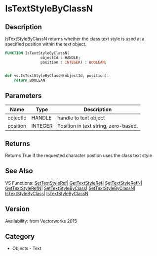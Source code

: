 # IsTextStyleByClassN

## Description
IsTextStyleByClassN returns whether the class text style is used at a specified position within the text object.

```pascal
FUNCTION IsTextStyleByClassN(
				objectId : HANDLE;
				position : INTEGER) : BOOLEAN;
```

```python

def vs.IsTextStyleByClassN(objectId, position):
    return BOOLEAN
```

## Parameters
|Name|Type|Description|
|---|---|---|
|objectId|HANDLE|handle to text object|
|position|INTEGER|Position in text string, zero-based. |

## Returns
Returns True if the requested character postion uses the class text style

## See Also
VS Functions:
[SetTextStyleRef](SetTextStyleRef.md)| [GetTextStyleRef](GetTextStyleRef.md)| [SetTextStyleRefN](SetTextStyleRefN.md)| [GetTextStyleRefN](GetTextStyleRefN.md)| [SetTextStyleByClass](SetTextStyleByClass.md)| [SetTextStyleByClassN](SetTextStyleByClassN.md)| [IsTextStyleByClass](IsTextStyleByClass.md)| [IsTextStyleByClassN](IsTextStyleByClassN.md)

## Version
Availability: from Vectorworks 2015
## Category
* Objects - Text

